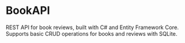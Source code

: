 # BookAPI
REST API for book reviews, built with C# and Entity Framework Core. Supports basic CRUD operations for books and reviews with SQLite.
